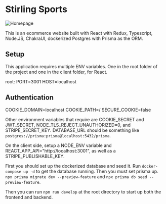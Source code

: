# Stirling Sports

![Homepage](https://i.imgur.com/v9ov2bv.png)

This is an ecommerce website built with React with Redux, Typescript, Node.JS, ChakraUI, dockerized Postgres with Prisma as the ORM.

## Setup

This application requires multiple ENV variables. One in the root folder of the project and one in the client folder, for React.

root:
PORT=3001
HOST=localhost

## Authentication ##
COOKIE_DOMAIN=localhost
COOKIE_PATH=/
SECURE_COOKIE=false

Other environment variables that require are COOKIE_SECRET and JWT_SECRET, NODE_TLS_REJECT_UNAUTHORIZED=0, and STRIPE_SECRET_KEY.
DATABASE_URL should be something like `postgres://prisma:prisma@localhost:5432/prisma`.

On the client side, setup a NODE_ENV variable and REACT_APP_API="http://localhost:3001", as well as a STRIPE_PUBLISHABLE_KEY.

First you should set up the dockerized database and seed it. Run `docker-compose up -d` to get the database running. Then you must set prisma up. `npx prisma migrate dev --preview-feature` and `npx prisma db seed --preview-feature`.

Then you can run `npm run develop` at the root directory to start up both the frontend and backend.
